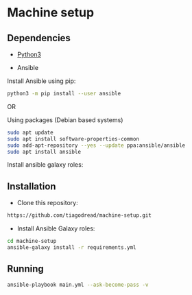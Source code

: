 # Machine setup

## Dependencies

- [Python3](https://www.python.org/downloads/)

- Ansible

Install Ansible using pip:

```sh
python3 -m pip install --user ansible
```

OR

Using packages (Debian based systems)

```sh
sudo apt update
sudo apt install software-properties-common
sudo add-apt-repository --yes --update ppa:ansible/ansible
sudo apt install ansible
```

Install ansible galaxy roles:

## Installation

- Clone this repository:

```sh
https://github.com/tiagodread/machine-setup.git
```

- Install Ansible Galaxy roles:

```sh
cd machine-setup
ansible-galaxy install -r requirements.yml
```

## Running

```sh
ansible-playbook main.yml --ask-become-pass -v
```
